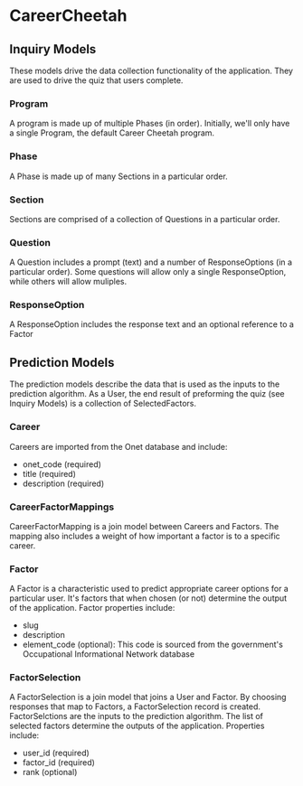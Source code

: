 # CareerCheetah

## Inquiry Models
These models drive the data collection functionality of the application. They are used to drive the quiz that users complete.

### Program
A program is made up of multiple Phases (in order). Initially, we'll only have a single Program, the default Career Cheetah program.

### Phase
A Phase is made up of many Sections in a particular order.

### Section
Sections are comprised of a collection of Questions in a particular order.

### Question
A Question includes a prompt (text) and a number of ResponseOptions (in a particular order). Some questions will allow only a single ResponseOption, while others will allow muliples.

### ResponseOption
A ResponseOption includes the response text and an optional reference to a Factor

## Prediction Models
The prediction models describe the data that is used as the inputs to the prediction algorithm. As a User, the end result of preforming the quiz (see Inquiry Models) is a collection of SelectedFactors.

### Career
Careers are imported from the Onet database and include:

* onet_code (required)
* title (required)
* description (required)

### CareerFactorMappings
CareerFactorMapping is a join model between Careers and Factors. The mapping also includes a weight of how important a factor is to a specific career.

### Factor
A Factor is a characteristic used to predict appropriate career options for a particular user. It's factors that when chosen (or not) determine the output of the application. Factor properties include:

* slug
* description
* element_code (optional): This code is sourced from the government's Occupational Informational Network database

### FactorSelection
A FactorSelection is a join model that joins a User and Factor. By choosing responses that map to Factors, a FactorSelection record is created. FactorSelctions are the inputs to the prediction algorithm. The list of selected factors determine the outputs of the application. Properties include:

* user_id (required)
* factor_id (required)
* rank (optional)
